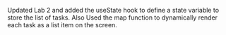 Updated Lab 2 and added the useState hook to define a state variable to store the list of tasks. Also Used the map function to dynamically render each task as a list item on the screen.
